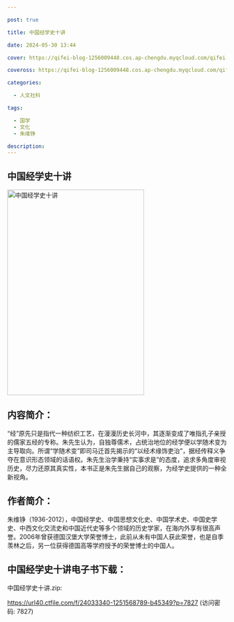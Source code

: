```yaml
---

post: true

title: 中国经学史十讲

date: 2024-05-30 13:44

cover: https://qifei-blog-1256009448.cos.ap-chengdu.myqcloud.com/qifei-blog/s33589973.jpg

coveross: https://qifei-blog-1256009448.cos.ap-chengdu.myqcloud.com/qifei-blog/s33589973.jpg

categories:

  - 人文社科

tags:

  - 国学
  - 文化
  - 朱维铮

description:
---
```


## 中国经学史十讲

<img alt="中国经学史十讲" class="aligncenter loading" data-was-processed="true" decoding="async" fetchpriority="high" height="471" src="https://qifei-blog-1256009448.cos.ap-chengdu.myqcloud.com/qifei-blog/s33589973.jpg" style="cursor: zoom-in;" width="314"/>

## 内容简介：

“经”原先只是指代一种纺织工艺，在漫漫历史长河中，其逐渐变成了唯指孔子亲授的儒家五经的专称。朱先生认为，自独尊儒术，占统治地位的经学便以学随术变为主导取向。所谓“学随术变”即司马迁首先揭示的“以经术缘饰吏治”，据经传释义争夺在意识形态领域的话语权。朱先生治学秉持“实事求是”的态度，追求多角度审视历史，尽力还原其真实性，本书正是朱先生据自己的观察，为经学史提供的一种全新视角。

## 作者简介：

朱维铮（1936-2012），中国经学史、中国思想文化史、中国学术史、中国史学史、中西文化交流史和中国近代史等多个领域的历史学家，在海内外享有很高声誉。2006年曾获德国汉堡大学荣誉博士，此前从未有中国人获此荣誉，也是自季羡林之后，另一位获得德国高等学府授予的荣誉博士的中国人。

## 中国经学史十讲电子书下载：

中国经学史十讲.zip: 

https://url40.ctfile.com/f/24033340-1251568789-b45349?p=7827 (访问密码: 7827)
